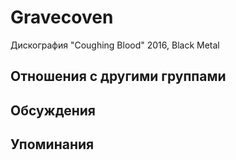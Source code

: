 # Gravecoven

Дискография
"Coughing Blood" 2016, Black Metal

## Отношения с другими группами


## Обсуждения


## Упоминания


